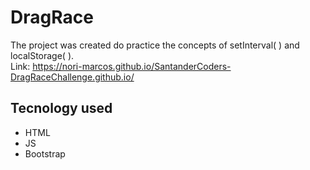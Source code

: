 # DragRace
The project was created do practice the concepts of setInterval( ) and localStorage( ).
<br>
Link: https://nori-marcos.github.io/SantanderCoders-DragRaceChallenge.github.io/

## Tecnology used
- HTML
- JS
- Bootstrap
